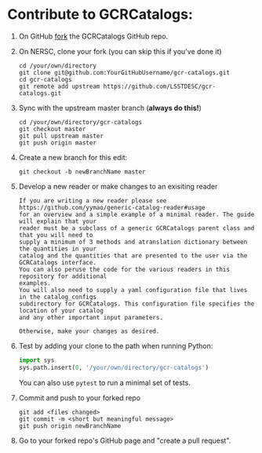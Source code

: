 # Contribute to GCRCatalogs:

1. On GitHub [fork](https://guides.github.com/activities/forking/) the GCRCatalogs GitHub repo.

2. On NERSC, clone your fork (you can skip this if you've done it)

       cd /your/own/directory
       git clone git@github.com:YourGitHubUsername/gcr-catalogs.git
       cd gcr-catalogs
       git remote add upstream https://github.com/LSSTDESC/gcr-catalogs.git


3. Sync with the upstream master branch (**always do this!**)

       cd /your/own/directory/gcr-catalogs
       git checkout master
       git pull upstream master
       git push origin master


4. Create a new branch for this edit:

       git checkout -b newBranchName master


5. Develop a new reader or make changes to an exisiting reader

       If you are writing a new reader please see https://github.com/yymao/generic-catalog-reader#usage
       for an overview and a simple example of a minimal reader. The guide will explain that your 
       reader must be a subclass of a generic GCRCatalogs parent class and that you will need to 
       supply a minimum of 3 methods and atranslation dictionary between the quantities in your 
       catalog and the quantities that are presented to the user via the GCRCatalogs interface. 
       You can also peruse the code for the various readers in this repository for additional
       examples. 
       You will also need to supply a yaml configuration file that lives in the catalog_configs 
       subdirectory for GCRCatalogs. This configuration file specifies the location of your catalog
       and any other important input parameters. 
       
       Otherwise, make your changes as desired.
       
6. Test by adding your clone to the path when running Python: 
   ```python
   import sys
   sys.path.insert(0, '/your/own/directory/gcr-catalogs')
   ```   
   You can also use `pytest` to run a minimal set of tests. 

7. Commit and push to your forked repo

       git add <files changed>
       git commit -m <short but meaningful message>
       git push origin newBranchName

8. Go to your forked repo's GitHub page and "create a pull request". 

